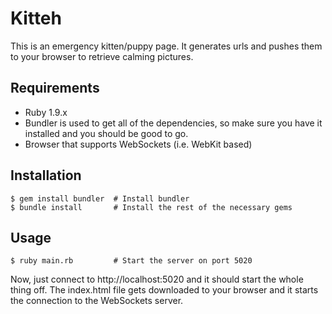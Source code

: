 # Kitteh 

This is an emergency kitten/puppy page. It generates urls and pushes them to your browser to retrieve calming pictures.

## Requirements

* Ruby 1.9.x
* Bundler is used to get all of the dependencies, so make sure you have it installed and you should be good to go.
* Browser that supports WebSockets (i.e. WebKit based)

## Installation

    $ gem install bundler  # Install bundler
    $ bundle install       # Install the rest of the necessary gems

## Usage

    $ ruby main.rb         # Start the server on port 5020

Now, just connect to http://localhost:5020 and it should start the whole thing off.  The index.html file gets downloaded
to your browser and it starts the connection to the WebSockets server.
